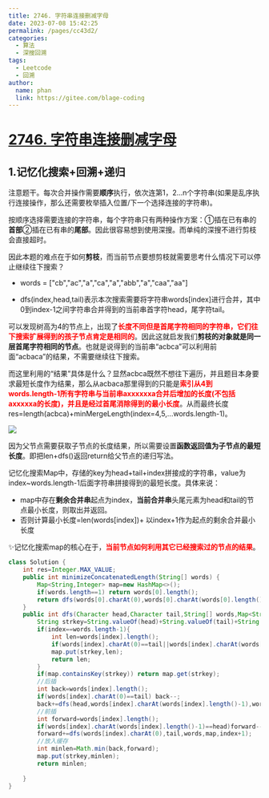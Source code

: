 ```yaml
---
title: 2746. 字符串连接删减字母
date: 2023-07-08 15:42:25
permalink: /pages/cc43d2/
categories:
  - 算法
  - 深搜回溯
tags:
  - Leetcode
  - 回溯
author: 
  name: phan
  link: https://gitee.com/blage-coding
---
```

# [2746. 字符串连接删减字母](https://leetcode.cn/problems/decremental-string-concatenation/)

## 1.记忆化搜索+回溯+递归

注意题干。每次合并操作需要**顺序**执行，依次连第1，2...n个字符串(如果是乱序执行连接操作，那么还需要枚举插入位置/下一个选择连接的字符串)。

按顺序选择需要连接的字符串，每个字符串只有两种操作方案：①插在已有串的**首部**②插在已有串的**尾部**。因此很容易想到使用深搜。而单纯的深搜不进行剪枝会直接超时。

因此本题的难点在于如何**剪枝**，而当前节点要想剪枝就需要思考什么情况下可以停止继续往下搜索？

- words = ["cb","ac","a","ca","a","abb","a","caa","aa"]

- dfs(index,head,tail)表示本次搜索需要将字符串words[index]进行合并，其中0到index-1之间字符串合并得到的当前串首字符head，尾字符tail。

可以发现树高为4的节点上，出现了<font color="red">**长度不同但是首尾字符相同的字符串，它们往下搜索扩展得到的孩子节点肯定是相同的**</font>。因此这就启发我们**剪枝的对象就是同一层首尾字符相同的节点**。也就是说得到的当前串“acbca”可以利用前面“acbaca”的结果，不需要继续往下搜索。

而这里利用的“结果”具体是什么？显然acbca既然不想往下遍历，并且题目本身要求最短长度作为结果，那么从acbaca那里得到的只能是<font color="red">**索引从4到words.length-1所有字符串与当前串axxxxxxa合并后增加的长度(不包括axxxxxa的长度)，并且是经过首尾消除得到的最小长度**</font>。从而最终长度res=length(acbca)+minMergeLength(index=4,5,...words.length-1)。

![](https://cdn.staticaly.com/gh/blage-coding/picx-images-hosting@master/20230708/image.46890oeykt60.webp)

因为父节点需要获取子节点的长度结果，所以需要设置**函数返回值为子节点的最短长度**。即把len+dfs()返回return给父节点的递归写法。

记忆化搜索Map中，存储的key为head+tail+index拼接成的字符串，value为index~words.length-1后面字符串拼接得到的最短长度。具体来说：

- map中存在**剩余合并串**起点为index，**当前合并串**头尾元素为head和tail的节点最小长度，则取出并返回。
- 否则计算最小长度=len(words[index])+ 以index+1作为起点的剩余合并最小长度

✨记忆化搜索map的核心在于，<font color="red">**当前节点如何利用其它已经搜索过的节点的结果**</font>。

```java
class Solution {
    int res=Integer.MAX_VALUE;
    public int minimizeConcatenatedLength(String[] words) {
        Map<String,Integer> map=new HashMap<>();
        if(words.length==1) return words[0].length();
        return dfs(words[0].charAt(0),words[0].charAt(words[0].length()-1),words,map,1)+words[0].length();
    }
    public int dfs(Character head,Character tail,String[] words,Map<String,Integer> map,int index){
        String strkey=String.valueOf(head)+String.valueOf(tail)+String.valueOf(index);
        if(index==words.length-1){
            int len=words[index].length();
            if(words[index].charAt(0)==tail||words[index].charAt(words[index].length()-1)==head) len--;
            map.put(strkey,len);
            return len;
        }
        if(map.containsKey(strkey)) return map.get(strkey);
        //后插
        int back=words[index].length();
        if(words[index].charAt(0)==tail) back--;
        back+=dfs(head,words[index].charAt(words[index].length()-1),words,map,index+1);
        //前插
        int forward=words[index].length();
        if(words[index].charAt(words[index].length()-1)==head)forward--;
        forward+=dfs(words[index].charAt(0),tail,words,map,index+1);
        //放入缓存
        int minlen=Math.min(back,forward);
        map.put(strkey,minlen);
        return minlen;
        
    }
}
```

